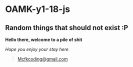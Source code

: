 # OAMK-y1-18-js

## Random things that should not exist :P

**Hello there, welcome to a pile of shit**


_Hope you enjoy your stay here_

>Mcfkcoding@gmail.com
